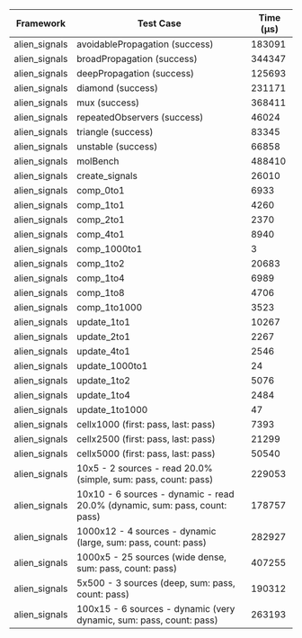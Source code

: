 | Framework | Test Case | Time (μs) |
| --- | --- | --- |
| alien_signals | avoidablePropagation (success) | 183091 |
| alien_signals | broadPropagation (success) | 344347 |
| alien_signals | deepPropagation (success) | 125693 |
| alien_signals | diamond (success) | 231171 |
| alien_signals | mux (success) | 368411 |
| alien_signals | repeatedObservers (success) | 46024 |
| alien_signals | triangle (success) | 83345 |
| alien_signals | unstable (success) | 66858 |
| alien_signals | molBench | 488410 |
| alien_signals | create_signals | 26010 |
| alien_signals | comp_0to1 | 6933 |
| alien_signals | comp_1to1 | 4260 |
| alien_signals | comp_2to1 | 2370 |
| alien_signals | comp_4to1 | 8940 |
| alien_signals | comp_1000to1 | 3 |
| alien_signals | comp_1to2 | 20683 |
| alien_signals | comp_1to4 | 6989 |
| alien_signals | comp_1to8 | 4706 |
| alien_signals | comp_1to1000 | 3523 |
| alien_signals | update_1to1 | 10267 |
| alien_signals | update_2to1 | 2267 |
| alien_signals | update_4to1 | 2546 |
| alien_signals | update_1000to1 | 24 |
| alien_signals | update_1to2 | 5076 |
| alien_signals | update_1to4 | 2484 |
| alien_signals | update_1to1000 | 47 |
| alien_signals | cellx1000 (first: pass, last: pass) | 7393 |
| alien_signals | cellx2500 (first: pass, last: pass) | 21299 |
| alien_signals | cellx5000 (first: pass, last: pass) | 50540 |
| alien_signals | 10x5 - 2 sources - read 20.0% (simple, sum: pass, count: pass) | 229053 |
| alien_signals | 10x10 - 6 sources - dynamic - read 20.0% (dynamic, sum: pass, count: pass) | 178757 |
| alien_signals | 1000x12 - 4 sources - dynamic (large, sum: pass, count: pass) | 282927 |
| alien_signals | 1000x5 - 25 sources (wide dense, sum: pass, count: pass) | 407255 |
| alien_signals | 5x500 - 3 sources (deep, sum: pass, count: pass) | 190312 |
| alien_signals | 100x15 - 6 sources - dynamic (very dynamic, sum: pass, count: pass) | 263193 |
